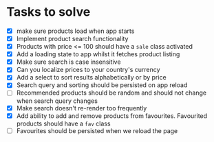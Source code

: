 # Tasks to solve

-   [x] make sure products load when app starts
-   [x] Implement product search functionality
-   [x] Products with price <= 100 should have a `sale` class activated
-   [x] Add a loading state to app whilst it fetches product listing
-   [x] Make sure search is case insensitive
-   [x] Can you localize prices to your country's currency
-   [x] Add a select to sort results alphabetically or by price
-   [x] Search query and sorting should be persisted on app reload
-   [ ] Recommended products should be random and should not change when search query changes
-   [x] Make search doesn't re-render too frequently
-   [x] Add ability to add and remove products from favourites. Favourited products should have a `fav` class
-   [ ] Favourites should be persisted when we reload the page
